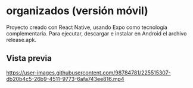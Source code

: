 # organizados (versión móvil)

Proyecto creado con React Native, usando Expo como tecnología complementaria. Para ejecutar, descargar e instalar en Android el archivo release.apk.

## Vista previa

https://user-images.githubusercontent.com/98784781/225515307-db20b4c5-26b9-4511-9773-6afa743ee816.mp4

